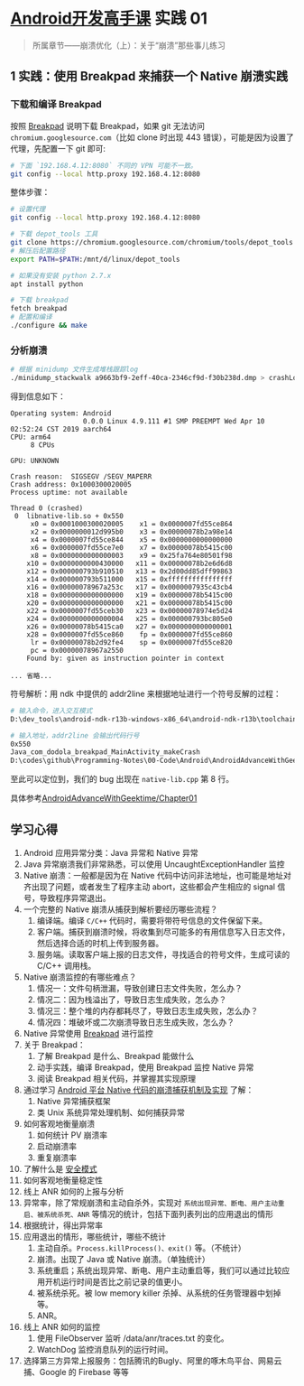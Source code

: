 # [Android开发高手课](https://time.geekbang.org/column/intro/142) 实践 01

>所属章节——崩溃优化（上）：关于“崩溃”那些事儿练习

## 1 实践：使用 Breakpad 来捕获一个 Native 崩溃实践

### 下载和编译 Breakpad

按照 [Breakpad](https://github.com/google/breakpad) 说明下载 Breakpad，如果 git 无法访问 `chromium.googlesource.com`（比如 clone 时出现 443 错误），可能是因为设置了代理，先配置一下 git 即可:

```bash
# 下面 `192.168.4.12:8080` 不同的 VPN 可能不一致。
git config --local http.proxy 192.168.4.12:8080
```

整体步骤：

```bash
# 设置代理
git config --local http.proxy 192.168.4.12:8080

# 下载 depot_tools 工具
git clone https://chromium.googlesource.com/chromium/tools/depot_tools
# 解压后配置路径
export PATH=$PATH:/mnt/d/linux/depot_tools

# 如果没有安装 python 2.7.x
apt install python

# 下载 breakpad
fetch breakpad
# 配置和编译
./configure && make
```

### 分析崩溃

```bash
# 根据 minidump 文件生成堆栈跟踪log
./minidump_stackwalk a9663bf9-2eff-40ca-2346cf9d-f30b238d.dmp > crashLog.txt
```

得到信息如下：

```log
Operating system: Android
                  0.0.0 Linux 4.9.111 #1 SMP PREEMPT Wed Apr 10 02:52:24 CST 2019 aarch64
CPU: arm64
     8 CPUs

GPU: UNKNOWN

Crash reason:  SIGSEGV /SEGV_MAPERR
Crash address: 0x1000300020005
Process uptime: not available

Thread 0 (crashed)
 0  libnative-lib.so + 0x550
     x0 = 0x0001000300020005    x1 = 0x0000007fd55ce864
     x2 = 0x0000000012d995b0    x3 = 0x00000078b2a98e14
     x4 = 0x0000007fd55ce844    x5 = 0x0000000000000000
     x6 = 0x0000007fd55ce7e0    x7 = 0x00000078b5415c00
     x8 = 0x0000000000000003    x9 = 0x25fa764e80501f98
    x10 = 0x0000000000430000   x11 = 0x00000078b2e6d6d8
    x12 = 0x000000793b910510   x13 = 0x2d00dd85dff99863
    x14 = 0x000000793b511000   x15 = 0xffffffffffffffff
    x16 = 0x00000078967a253c   x17 = 0x0000007935c43cb4
    x18 = 0x0000000000000000   x19 = 0x00000078b5415c00
    x20 = 0x0000000000000000   x21 = 0x00000078b5415c00
    x22 = 0x0000007fd55ceb30   x23 = 0x00000078974e5d24
    x24 = 0x0000000000000004   x25 = 0x000000793bc805e0
    x26 = 0x00000078b5415ca0   x27 = 0x0000000000000001
    x28 = 0x0000007fd55ce860    fp = 0x0000007fd55ce860
     lr = 0x00000078b2d92fe4    sp = 0x0000007fd55ce820
     pc = 0x00000078967a2550
    Found by: given as instruction pointer in context

... 省略...
```

符号解析：用 ndk 中提供的 addr2line 来根据地址进行一个符号反解的过程：

```bash
# 输入命令，进入交互模式
D:\dev_tools\android-ndk-r13b-windows-x86_64\android-ndk-r13b\toolchains\aarch64-linux-android-4.9\prebuilt\windows-x 86_64\bin\aarch64-linux-android-addr2line.exe -f -C -e D:\codes\github\Programming-Notes\00-Code\Android\AndroidAdvanceWithGeektime\Chapter01\app\build\intermediates\transforms\mergeJniLibs\debug\0\lib\arm64-v8a\libnative-lib.so

# 输入地址，addr2line 会输出代码行号
0x550
Java_com_dodola_breakpad_MainActivity_makeCrash
D:\codes\github\Programming-Notes\00-Code\Android\AndroidAdvanceWithGeektime\Chapter01\app\src\main\cpp/native-lib.cpp:8
```

至此可以定位到，我们的 bug 出现在 `native-lib.cpp` 第 8 行。

具体参考[AndroidAdvanceWithGeektime/Chapter01](https://github.com/AndroidAdvanceWithGeektime/Chapter01)

## 学习心得

1. Android 应用异常分类：Java 异常和 Native 异常
2. Java 异常崩溃我们非常熟悉，可以使用 UncaughtExceptionHandler 监控
3. Native 崩溃：一般都是因为在 Native 代码中访问非法地址，也可能是地址对齐出现了问题，或者发生了程序主动 abort，这些都会产生相应的 signal 信号，导致程序异常退出。
4. 一个完整的 Native 崩溃从捕获到解析要经历哪些流程？
   1. 编译端。编译 `C/C++` 代码时，需要将带符号信息的文件保留下来。
   2. 客户端。捕获到崩溃时候，将收集到尽可能多的有用信息写入日志文件，然后选择合适的时机上传到服务器。
   3. 服务端。读取客户端上报的日志文件，寻找适合的符号文件，生成可读的 C/C++ 调用栈。
5. Native 崩溃监控的有哪些难点？
   1. 情况一：文件句柄泄漏，导致创建日志文件失败，怎么办？
   2. 情况二：因为栈溢出了，导致日志生成失败，怎么办？
   3. 情况三：整个堆的内存都耗尽了，导致日志生成失败，怎么办？
   4. 情况四：堆破坏或二次崩溃导致日志生成失败，怎么办？
6. Native 异常使用 [Breakpad](https://chromium.googlesource.com/breakpad/breakpad/+/master) 进行监控
7. 关于 Breakpad：
   1. 了解 Breakpad 是什么、Breakpad 能做什么
   2. 动手实践，编译 Breakpad，使用 Breakpad 监控 Native 异常
   3. 阅读 Breakpad 相关代码，并掌握其实现原理
8. 通过学习 [Android 平台 Native 代码的崩溃捕获机制及实现](https://mp.weixin.qq.com/s/g-WzYF3wWAljok1XjPoo7w?) 了解：
   1. Native 异常捕获框架
   2. 类 Unix 系统异常处理机制、如何捕获异常
9. 如何客观地衡量崩溃
   1. 如何统计 PV 崩溃率
   2. 启动崩溃率
   3. 重复崩溃率
10. 了解什么是 [安全模式](https://mp.weixin.qq.com/s?__biz=MzUxMzcxMzE5Ng==&mid=2247488429&idx=1&sn=448b414a0424d06855359b3eb2ba8569&source=41#wechat_redirect)
11. 如何客观地衡量稳定性
   1. 线上 ANR 如何的上报与分析
   2. 异常率，除了常规崩溃和主动自杀外，实现对 `系统出现异常、断电、用户主动重启、被系统杀死、ANR` 等情况的统计，包括下面列表列出的应用退出的情形
   3. 根据统计，得出异常率
12. 应用退出的情形，哪些统计，哪些不统计
    1. 主动自杀。`Process.killProcess()、exit()` 等。（不统计）
    2. 崩溃。出现了 Java 或 Native 崩溃。（单独统计）
    3. 系统重启；系统出现异常、断电、用户主动重启等，我们可以通过比较应用开机运行时间是否比之前记录的值更小。
    4. 被系统杀死。被 low memory killer 杀掉、从系统的任务管理器中划掉等。
    5. ANR。
13. 线上 ANR 如何的监控
    1. 使用 FileObserver 监听 /data/anr/traces.txt 的变化。
    2. WatchDog 监控消息队列的运行时间。
14. 选择第三方异常上报服务：包括腾讯的Bugly、阿里的啄木鸟平台、网易云捕、Google 的 Firebase 等等
